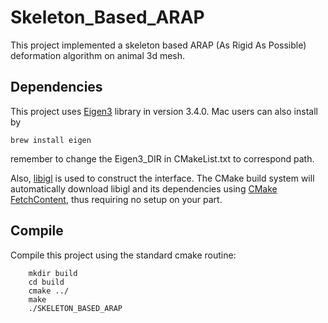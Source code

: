 # Skeleton_Based_ARAP

This project implemented a skeleton based ARAP (As Rigid As Possible) deformation algorithm on animal 3d mesh.

## Dependencies
This project uses [Eigen3](https://gitlab.com/libeigen/eigen) library in version 3.4.0. 
Mac users can also install by 
```
brew install eigen
```
remember to change the Eigen3_DIR in CMakeList.txt to correspond path.

Also, [libigl](https://github.com/libigl/libigl) is used to construct the interface. 
The CMake build system will automatically download libigl and its dependencies using [CMake FetchContent](https://cmake.org/cmake/help/latest/module/FetchContent.html), thus requiring no setup on your part.

## Compile

Compile this project using the standard cmake routine:

```
    mkdir build
    cd build
    cmake ../
    make
    ./SKELETON_BASED_ARAP
```
